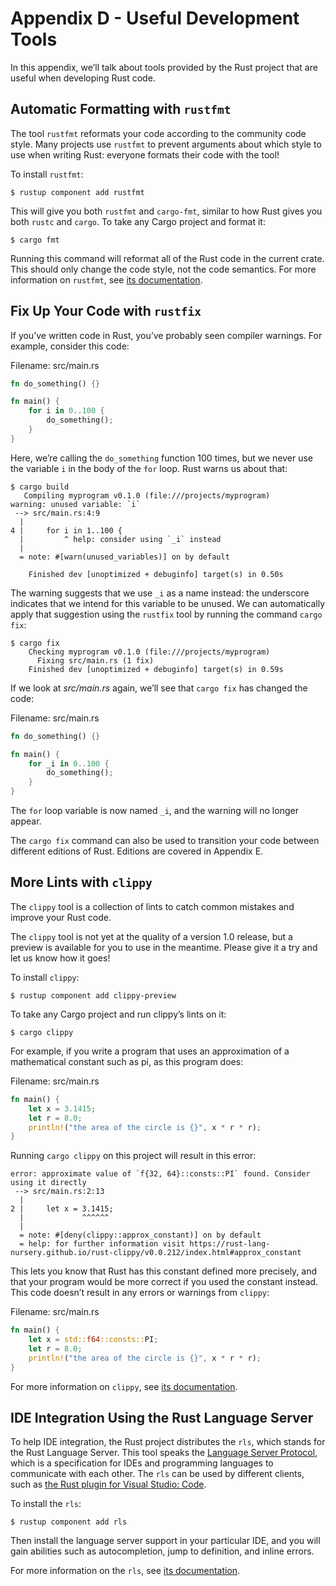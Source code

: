# Appendix D - Useful Development Tools

In this appendix, we’ll talk about tools provided by the Rust project that are
useful when developing Rust code.

## Automatic Formatting with `rustfmt`

The tool `rustfmt` reformats your code according to the community code style.
Many projects use `rustfmt` to prevent arguments about which style to use when
writing Rust: everyone formats their code with the tool!

To install `rustfmt`:

```text
$ rustup component add rustfmt
```

This will give you both `rustfmt` and `cargo-fmt`, similar to how Rust gives
you both `rustc` and `cargo`. To take any Cargo project and format it:

```text
$ cargo fmt
```

Running this command will reformat all of the Rust code in the current crate.
This should only change the code style, not the code semantics. For more
information on `rustfmt`, see [its documentation][rustfmt].

[rustfmt]: https://github.com/rust-lang-nursery/rustfmt

## Fix Up Your Code with `rustfix`

If you’ve written code in Rust, you’ve probably seen compiler warnings. For
example, consider this code:

<span class="filename">Filename: src/main.rs</span>

```rust
fn do_something() {}

fn main() {
    for i in 0..100 {
        do_something();
    }
}
```

Here, we’re calling the `do_something` function 100 times, but we never use the
variable `i` in the body of the `for` loop. Rust warns us about that:

```text
$ cargo build
   Compiling myprogram v0.1.0 (file:///projects/myprogram)
warning: unused variable: `i`
 --> src/main.rs:4:9
  |
4 |     for i in 1..100 {
  |         ^ help: consider using `_i` instead
  |
  = note: #[warn(unused_variables)] on by default

    Finished dev [unoptimized + debuginfo] target(s) in 0.50s
```

The warning suggests that we use `_i` as a name instead: the underscore
indicates that we intend for this variable to be unused. We can automatically
apply that suggestion using the `rustfix` tool by running the command `cargo
fix`:

```text
$ cargo fix
    Checking myprogram v0.1.0 (file:///projects/myprogram)
      Fixing src/main.rs (1 fix)
    Finished dev [unoptimized + debuginfo] target(s) in 0.59s
```

If we look at *src/main.rs* again, we’ll see that `cargo fix` has changed the
code:

<span class="filename">Filename: src/main.rs</span>

```rust
fn do_something() {}

fn main() {
    for _i in 0..100 {
        do_something();
    }
}
```

The `for` loop variable is now named `_i`, and the warning will no longer
appear.

The `cargo fix` command can also be used to transition your code between
different editions of Rust. Editions are covered in Appendix E.

## More Lints with `clippy`

The `clippy` tool is a collection of lints to catch common mistakes and improve
your Rust code.

The `clippy` tool is not yet at the quality of a version 1.0 release, but a
preview is available for you to use in the meantime. Please give it a try and
let us know how it goes!

To install `clippy`:

```text
$ rustup component add clippy-preview
```

To take any Cargo project and run clippy’s lints on it:

```text
$ cargo clippy
```

For example, if you write a program that uses an approximation of a
mathematical constant such as pi, as this program does:

<span class="filename">Filename: src/main.rs</span>

```rust
fn main() {
    let x = 3.1415;
    let r = 8.0;
    println!("the area of the circle is {}", x * r * r);
}
```

Running `cargo clippy` on this project will result in this error:

```text
error: approximate value of `f{32, 64}::consts::PI` found. Consider using it directly
 --> src/main.rs:2:13
  |
2 |     let x = 3.1415;
  |             ^^^^^^
  |
  = note: #[deny(clippy::approx_constant)] on by default
  = help: for further information visit https://rust-lang-nursery.github.io/rust-clippy/v0.0.212/index.html#approx_constant
```

This lets you know that Rust has this constant defined more precisely, and that
your program would be more correct if you used the constant instead. This code
doesn’t result in any errors or warnings from `clippy`:

<span class="filename">Filename: src/main.rs</span>

```rust
fn main() {
    let x = std::f64::consts::PI;
    let r = 8.0;
    println!("the area of the circle is {}", x * r * r);
}
```

For more information on `clippy`, see [its documentation][clippy].

[clippy]: https://github.com/rust-lang-nursery/rust-clippy

## IDE Integration Using the Rust Language Server

To help IDE integration, the Rust project distributes the `rls`, which stands
for the Rust Language Server. This tool speaks the [Language Server
Protocol][lsp], which is a specification for IDEs and programming languages to
communicate with each other. The `rls` can be used by different clients, such
as [the Rust plugin for Visual Studio: Code][vscode].

[lsp]: http://langserver.org/
[vscode]: https://marketplace.visualstudio.com/items?itemName=rust-lang.rust

To install the `rls`:

```text
$ rustup component add rls
```

Then install the language server support in your particular IDE, and you will
gain abilities such as autocompletion, jump to definition, and inline errors.

For more information on the `rls`, see [its documentation][rls].

[rls]: https://github.com/rust-lang-nursery/rls
